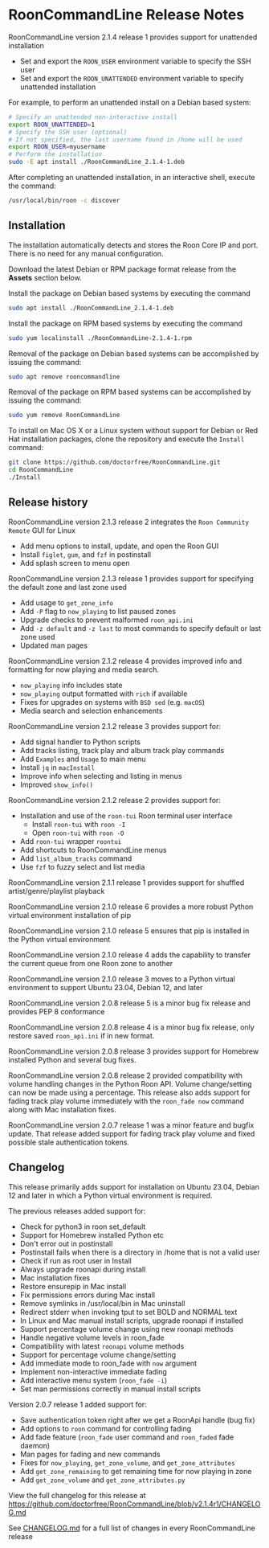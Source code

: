 # RoonCommandLine Release Notes

RoonCommandLine version 2.1.4 release 1 provides support for unattended installation

- Set and export the `ROON_USER` environment variable to specify the SSH user
- Set and export the `ROON_UNATTENDED` environment variable to specify unattended installation

For example, to perform an unattended install on a Debian based system:

```bash
# Specify an unattended non-interactive install
export ROON_UNATTENDED=1
# Specify the SSH user (optional)
# If not specified, the last username found in /home will be used
export ROON_USER=myusername
# Perform the installation
sudo -E apt install ./RoonCommandLine_2.1.4-1.deb
```

After completing an unattended installation, in an interactive shell, execute the command:

```bash
/usr/local/bin/roon -c discover
```

## Installation

The installation automatically detects and stores the Roon Core IP and port. There is no need for any manual configuration.

Download the latest Debian or RPM package format release from the **Assets** section below.

Install the package on Debian based systems by executing the command

```bash
sudo apt install ./RoonCommandLine_2.1.4-1.deb
```

Install the package on RPM based systems by executing the command

```bash
sudo yum localinstall ./RoonCommandLine-2.1.4-1.rpm
```

Removal of the package on Debian based systems can be accomplished by issuing the command:

```bash
sudo apt remove rooncommandline
```

Removal of the package on RPM based systems can be accomplished by issuing the command:

```bash
sudo yum remove RoonCommandLine
```

To install on Mac OS X or a Linux system without support for Debian or Red Hat installation packages, clone the repository and execute the `Install` command:

```bash
git clone https://github.com/doctorfree/RoonCommandLine.git
cd RoonCommandLine
./Install
```

## Release history

RoonCommandLine version 2.1.3 release 2 integrates the `Roon Community Remote` GUI for Linux

- Add menu options to install, update, and open the Roon GUI
- Install `figlet`, `gum`, and `fzf` in postinstall
- Add splash screen to menu open

RoonCommandLine version 2.1.3 release 1 provides support for specifying the default zone and last zone used

- Add usage to `get_zone_info`
- Add `-P` flag to `now_playing` to list paused zones
- Upgrade checks to prevent malformed `roon_api.ini`
- Add `-z default` and `-z last` to most commands to specify default or last zone used
- Updated man pages

RoonCommandLine version 2.1.2 release 4 provides improved info and formatting for now playing and media search.

- `now_playing` info includes state
- `now_playing` output formatted with `rich` if available
- Fixes for upgrades on systems with `BSD sed` (e.g. `macOS`)
- Media search and selection enhancements

RoonCommandLine version 2.1.2 release 3 provides support for:

- Add signal handler to Python scripts
- Add tracks listing, track play and album track play commands
- Add `Examples` and `Usage` to main menu
- Install `jq` in `macInstall`
- Improve info when selecting and listing in menus
- Improved `show_info()`

RoonCommandLine version 2.1.2 release 2 provides support for:

- Installation and use of the `roon-tui` Roon terminal user interface
  - Install `roon-tui` with `roon -I`
  - Open `roon-tui` with `roon -O`
- Add `roon-tui` wrapper `roontui`
- Add shortcuts to RoonCommandLine menus
- Add `list_album_tracks` command
- Use `fzf` to fuzzy select and list media

RoonCommandLine version 2.1.1 release 1 provides support for shuffled artist/genre/playlist playback

RoonCommandLine version 2.1.0 release 6 provides a more robust Python virtual environment installation of pip

RoonCommandLine version 2.1.0 release 5 ensures that pip is installed in the Python virtual environment

RoonCommandLine version 2.1.0 release 4 adds the capability to transfer the current queue from one Roon zone to another

RoonCommandLine version 2.1.0 release 3 moves to a Python virtual environment to support Ubuntu 23.04, Debian 12, and later

RoonCommandLine version 2.0.8 release 5 is a minor bug fix release and provides PEP 8 conformance

RoonCommandLine version 2.0.8 release 4 is a minor bug fix release, only restore saved `roon_api.ini` if in new format.

RoonCommandLine version 2.0.8 release 3 provides support for Homebrew installed Python and several bug fixes.

RoonCommandLine version 2.0.8 release 2 provided compatibility with volume handling changes in the Python Roon API. Volume change/setting can now be made using a percentage. This release also adds support for fading track play volume immediately with the `roon_fade now` command along with Mac installation fixes.

RoonCommandLine version 2.0.7 release 1 was a minor feature and bugfix update. That release added support for fading track play volume and fixed possible stale authentication tokens.

## Changelog

This release primarily adds support for installation on Ubuntu 23.04, Debian 12 and later in which a Python virtual environment is required.

The previous releases added support for:

- Check for python3 in roon set_default
- Support for Homebrew installed Python etc
- Don't error out in postinstall
- Postinstall fails when there is a directory in /home that is not a valid user
- Check if run as root user in Install
- Always upgrade roonapi during install
- Mac installation fixes
- Restore ensurepip in Mac install
- Fix permissions errors during Mac install
- Remove symlinks in /usr/local/bin in Mac uninstall
- Redirect stderr when invoking tput to set BOLD and NORMAL text
- In Linux and Mac manual install scripts, upgrade roonapi if installed
- Support percentage volume change using new roonapi methods
- Handle negative volume levels in roon_fade
- Compatibility with latest `roonapi` volume methods
- Support for percentage volume change/setting
- Add immediate mode to roon_fade with `now` argument
- Implement non-interactive immediate fading
- Add interactive menu system (`roon_fade -i`)
- Set man permissions correctly in manual install scripts

Version 2.0.7 release 1 added support for:

- Save authentication token right after we get a RoonApi handle (bug fix)
- Add options to `roon` command for controlling fading
- Add fade feature (`roon_fade` user command and `roon_faded` fade daemon)
- Man pages for fading and new commands
- Fixes for `now_playing`, `get_zone_volume`, and `get_zone_attributes`
- Add `get_zone_remaining` to get remaining time for now playing in zone
- Add `get_zone_volume` and `get_zone_attributes.py`

View the full changelog for this release at <https://github.com/doctorfree/RoonCommandLine/blob/v2.1.4r1/CHANGELOG.md>

See [CHANGELOG.md](https://github.com/doctorfree/RoonCommandLine/blob/master/CHANGELOG.md) for a full list of changes in every RoonCommandLine release
